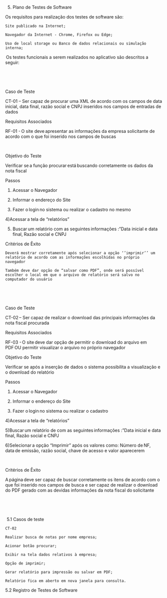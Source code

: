 5. Plano de Testes de Software  

Os requisitos para realização dos testes de software são:  

    Site publicado na Internet;  

    Navegador da Internet - Chrome, Firefox ou Edge;  

    Uso de local storage ou Banco de dados relacionais ou simulação interna;  

 Os testes funcionais a serem realizados no aplicativo são descritos a seguir: 

  

  

Caso de Teste  
	

CT-01 – Ser capaz de procurar uma XML de acordo com os campos de data inicial, data final, razão social e CNPJ inseridos nos campos de entradas de dados  

Requisitos Associados  
	

RF-01 - O site deve apresentar as informações da empresa solicitante de acordo com o que foi inserido nos campos de buscas   

  

Objetivo do Teste  
	

Verificar se a função procurar está buscando corretamente os dados da nota fiscal  

Passos  
	

1) Acessar o Navegador  

2) Informar o endereço do Site  

3) Fazer o login no sistema ou realizar o cadastro no mesmo  

4)Acessar a tela de “relatórios”  

5) Buscar um relatório com as seguintes informações :”Data inicial e data final, Razão social e CNPJ  

Critérios de Êxito  
	

    Deverá mostrar corretamente após selecionar a opção ‘’imprimir’’ um relatório de acordo com as informações escolhidas no próprio navegador  

    Também deve dar opção de “salvar como PDF”, onde será possível escolher o local em que o arquivo de relatório será salvo no computador do usuário  

  

  

 

Caso de Teste  
	

CT-02 – Ser capaz de realizar o download das principais informações da nota fiscal procurada  

Requisitos Associados  
	

RF-03 - O site deve dar opção de permitir o download do arquivo em PDF OU permitir visualizar o arquivo no próprio navegador  

Objetivo do Teste  
	

Verificar se após a inserção de dados o sistema possibilita a visualização e o download do relatório  

Passos  
	

1) Acessar o Navegador  

2) Informar o endereço do Site  

3) Fazer o login no sistema ou realizar o cadastro 

4)Acessar a tela de “relatórios”  

5)Buscar um relatório de com as seguintes informações :”Data inicial e data final, Razão social e CNPJ  

6)Selecionar a opção “Imprimir” após os valores como: Número de NF, data de emissão, razão social, chave de acesso e valor aparecerem  

  

Critérios de Êxito  
	

A página deve ser capaz de buscar corretamente os itens de acordo com o que foi inserido nos campos de busca e ser capaz de realizar o download do PDF gerado com as devidas informações da nota fiscal do solicitante  

  

  

  5.1 Casos de teste  

    CT-02  

    Realizar busca de notas por nome empresa; 

    Acionar botão procurar;  

    Exibir na tela dados relativos à empresa;  

    Opção de imprimir;  

    Gerar relatório para impressão ou salvar em PDF;  

    Relatório fica em aberto em nova janela para consulta.  

 

5.2 Registro de Testes de Software   

  
